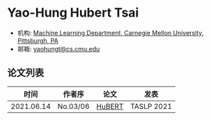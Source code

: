 # Yao-Hung Hubert Tsai

- 机构: [Machine Learning Department, Carnegie Mellon University, Pittsburgh, PA](../Institutions/CMU_美国卡内基梅隆大学.md)
- 邮箱: yaohungt@cs.cmu.edu

## 论文列表

| 时间 | 作者序 | 论文 | 发表 |
|:-:|:-:|---|---|
| 2021.06.14 | No.03/06 | [HuBERT](../Models/Speech_Representaion/2021.06.14_HuBERT.md) | TASLP 2021 |